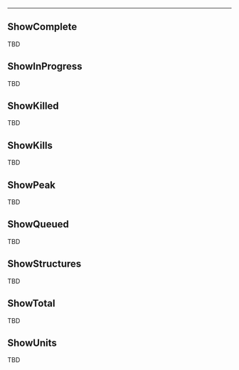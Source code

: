 ___

## ShowComplete

TBD

## ShowInProgress

TBD

## ShowKilled

TBD

## ShowKills

TBD

## ShowPeak

TBD

## ShowQueued

TBD

## ShowStructures

TBD

## ShowTotal

TBD

## ShowUnits

TBD